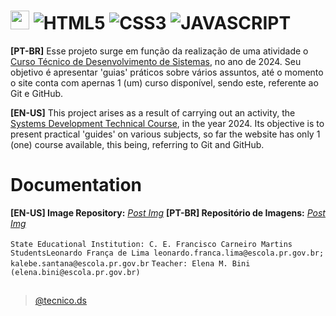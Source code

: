 # <img src="https://i.postimg.cc/4N8WY5Fb/Logo1.png" height="30rem">  ![HTML5](https://img.shields.io/badge/html5-%23E34F26.svg?style=for-the-badge&logo=html5&logoColor=white) ![CSS3](https://img.shields.io/badge/css3-%231572B6.svg?style=for-the-badge&logo=css3&logoColor=white) ![JAVASCRIPT](https://camo.githubusercontent.com/53ec2e58e03ba275d9b3a386abd96a243cf744a1a7121bdf8262fc8ae6ebc335/68747470733a2f2f696d672e736869656c64732e696f2f62616467652f6a6176617363726970742d2532333332333333302e7376673f7374796c653d666f722d7468652d6261646765266c6f676f3d6a617661736372697074266c6f676f436f6c6f723d253233463744463145)

**[PT-BR]** Esse projeto surge em função da realização de uma atividade o [Curso Técnico de Desenvolvimento de Sistemas](https://www.instagram.com/@tecnico.ds), no ano de 2024. Seu objetivo é apresentar 'guias' práticos sobre vários assuntos, até o momento o site conta com apernas 1 (um) curso disponível, sendo este, referente ao Git e GitHub.

**[EN-US]** This project arises as a result of carrying out an activity, the [Systems Development Technical Course](https://www.instagram.com/@tecnico.ds), in the year 2024. Its objective is to present practical 'guides' on various subjects, so far the website has only 1 (one) course available, this being, referring to Git and GitHub.

# Documentation
**[EN-US] Image Repository:** [*Post Img*](https://postimg.cc/)
**[PT-BR] Repositório de Imagens:** [*Post Img*](https://postimg.cc/)

`State Educational Institution: C. E. Francisco Carneiro Martins` <img src="https://lh3.googleusercontent.com/proxy/oJ96HMS7hxR5c53nFbJvtT7wAe44ElCjlX86gAELSmI2L8pA6URZwgvJcLMTSSkaOBidXyjrfNhpnt4dwovvLmjUZyQxENXXeRC-Iy9zm43C6hDt8f2B" height="15rem">
`StudentsLeonardo França de Lima leonardo.franca.lima@escola.pr.gov.br; kalebe.santana@escola.pr.gov.br`
`Teacher: Elena M. Bini (elena.bini@escola.pr.gov.br)`

##
> [@tecnico.ds](https://www.instagram.com/@tecnico.ds)
